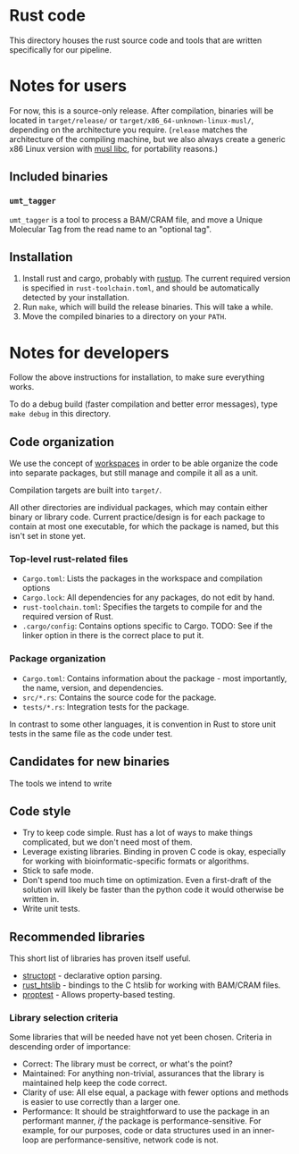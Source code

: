 # Rust code

This directory houses the rust source code and tools that are written specifically for our pipeline.

# Notes for users

For now, this is a source-only release. After compilation, binaries will be
located in `target/release/` or `target/x86_64-unknown-linux-musl/`, depending
on the architecture you require. (`release` matches the architecture of the
compiling machine, but we also always create a generic x86 Linux version with
[musl libc](https://www.musl-libc.org/), for portability reasons.)

## Included binaries

### `umt_tagger`

`umt_tagger` is a tool to process a BAM/CRAM file, and move a Unique Molecular Tag from the read name to an "optional tag".

## Installation

1. Install rust and cargo, probably with [rustup](https://rustup.rs/). The current required version is specified in `rust-toolchain.toml`, and should be automatically detected by your installation.
2. Run `make`, which will build the release binaries. This will take a while.
3. Move the compiled binaries to a directory on your `PATH`.

# Notes for developers

Follow the above instructions for installation, to make sure everything works.

To do a debug build (faster compilation and better error messages), type `make debug` in this directory.

## Code organization

We use the concept of
[workspaces](https://doc.rust-lang.org/book/ch14-03-cargo-workspaces.html) in
order to be able organize the code into separate packages, but still manage and
compile it all as a unit.

Compilation targets are built into `target/`.

All other directories are individual packages, which may contain either binary or library code. Current practice/design is for each package to contain at most one executable, for which the package is named, but this isn't set in stone yet.

### Top-level rust-related files

- `Cargo.toml`: Lists the packages in the workspace and compilation options
- `Cargo.lock`: All dependencies for any packages, do not edit by hand.
- `rust-toolchain.toml`: Specifies the targets to compile for and the required version of Rust.
- `.cargo/config`: Contains options specific to Cargo. TODO: See if the linker option in there is the correct place to put it.

### Package organization

- `Cargo.toml`: Contains information about the package - most importantly, the name, version, and dependencies.
- `src/*.rs`: Contains the source code for the package.
- `tests/*.rs`: Integration tests for the package.


In contrast to some other languages, it is convention in Rust to store unit tests in the same file as the code under test.



## Candidates for new binaries

The tools we intend to write

## Code style

* Try to keep code simple. Rust has a lot of ways to make things complicated, but we don't need most of them.
* Leverage existing libraries. Binding in proven C code is okay, especially for working with bioinformatic-specific formats or algorithms.
* Stick to safe mode.
* Don't spend too much time on optimization. Even a first-draft of the solution will likely be faster than the python code it would otherwise be written in.
* Write unit tests.

## Recommended libraries

This short list of libraries has proven itself useful.

* [structopt](https://docs.rs/structopt/0.3.22/structopt/) - declarative option parsing.
* [rust_htslib](https://docs.rs/rust-htslib/0.38.2/rust_htslib/) - bindings to the C htslib for working with BAM/CRAM files.
* [proptest](https://altsysrq.github.io/rustdoc/proptest/latest/proptest/) - Allows property-based testing.


### Library selection criteria

Some libraries that will be needed have not yet been chosen. Criteria in descending order of importance:

- Correct: The library must be correct, or what's the point?
- Maintained: For anything non-trivial, assurances that the library is maintained help keep the code correct.
- Clarity of use: All else equal, a package with fewer options and methods is easier to use correctly than a larger one.
- Performance: It should be straightforward to use the package in an performant manner, *if* the package is performance-sensitive. For example, for our purposes, code or data structures used in an inner-loop are performance-sensitive, network code is not.
